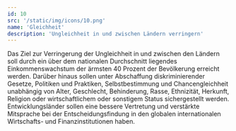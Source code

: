 ```yaml
---
id: 10
src: '/static/img/icons/10.png'
name: 'Gleichheit'
description: 'Ungleichheit in und zwischen Ländern verringern'
---
```

Das Ziel zur Verringerung der Ungleichheit in und zwischen den Ländern soll durch ein  über dem nationalen Durchschnitt liegendes Einkommenswachstum der ärmsten 40 Prozent der Bevölkerung erreicht werden. Darüber hinaus sollen unter Abschaffung diskriminierender Gesetze, Politiken und Praktiken, Selbstbestimmung und Chancengleichheit unabhängig von Alter, Geschlecht, Behinderung, Rasse, Ethnizität, Herkunft, Religion oder wirtschaftlichem oder sonstigem Status sichergestellt werden. Entwicklungsländer sollen eine bessere Vertretung und verstärkte Mitsprache bei der Entscheidungsfindung in den globalen internationalen Wirtschafts- und Finanzinstitutionen haben.

